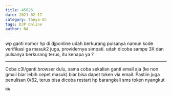 ```yaml
---
title: 45026
date: 2021-02-17
category: Tanya-SC
tags: DJP Online
author: NA
---
```


wp ganti nomor hp di djponline udah berkurang pulsanya namun kode verifikasi ga masuk2 juga, providernya simpati. udah dicoba sampe 3X dan pulsanya berkurang terus, itu kenapa ya ?

---

Coba c3l/ganti browser dulu, sama coba sekalian ganti email aja (ke non gmail biar lebih cepet masuk) biar bisa dapet token via email. Pastiin juga penulisan 0/62, terus bisa dicoba restart hp barangkali sms token nyangkut

`NA`
